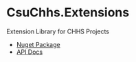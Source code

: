 # CsuChhs.Extensions
Extension Library for CHHS Projects

- [Nuget Package](https://www.nuget.org/packages/CsuChhs.Extensions)
- [API Docs](https://apps.chhs.colostate.edu/docs/extensions/api/csuchhs.extensions.html)
